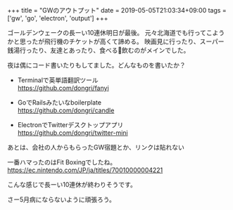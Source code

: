 +++
title = "GWのアウトプット"
date = 2019-05-05T21:03:34+09:00
tags = ['gw', 'go', 'electron', 'output']
+++

ゴールデンウェークの長ーい10連休明日が最後。
元々北海道でも行ってこようかと思ったが飛行機のチケットが高くて諦める。
映画見に行ったり、スーパー銭湯行ったり、友達とあったり、食べる🍺飲むのがメインでした。

夜は偶にコード書いたりもしてました。どんなものを書いたか？

* Terminalで英単語翻訳ツール  
https://github.com/dongri/fanyi

* GoでRailsみたいなboilerplate  
https://github.com/dongri/candle

* ElectronでTwitterデスクトップアプリ  
https://github.com/dongri/twitter-mini

あとは、会社の人からもらったGW宿題とか、リンクは貼れない

一番ハマったのはFit Boxingでしたね。  
https://ec.nintendo.com/JP/ja/titles/70010000004221

こんな感じで長ーい10連休が終わりそうです。

さー5月病にならないように頑張ろう。
